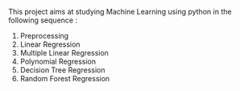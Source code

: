 This project aims at studying Machine Learning using python in the following sequence : 

1. Preprocessing
2. Linear Regression
3. Multiple Linear Regression
4. Polynomial Regression
5. Decision Tree Regression
6. Random Forest Regression